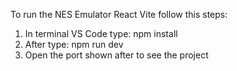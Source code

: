 To run the NES Emulator React Vite follow this steps: <br />
1) In terminal VS Code type: npm install <br />
2) After type: npm run dev <br />
3) Open the port shown after to see the project <br />
